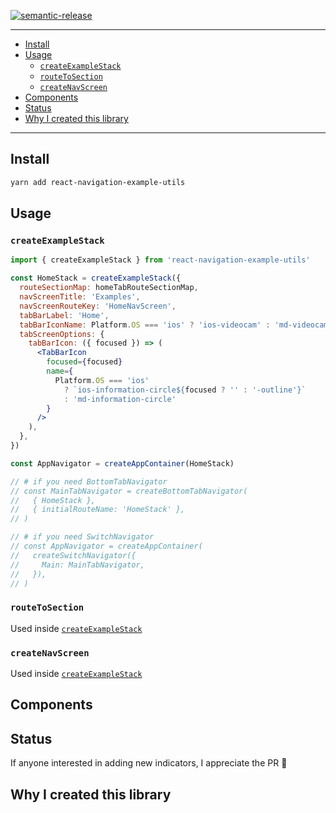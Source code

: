 [![semantic-release](https://img.shields.io/badge/%20%20%F0%9F%93%A6%F0%9F%9A%80-semantic--release-e10079.svg)](https://github.com/semantic-release/semantic-release)


---

- [Install](#install)
- [Usage](#usage)
  - [`createExampleStack`](#createexamplestack)
  - [`routeToSection`](#routetosection)
  - [`createNavScreen`](#createnavscreen)
- [Components](#components)
- [Status](#status)
- [Why I created this library](#why-i-created-this-library)

---

## Install

```sh
yarn add react-navigation-example-utils
```

## Usage

### `createExampleStack`

```jsx
import { createExampleStack } from 'react-navigation-example-utils'

const HomeStack = createExampleStack({
  routeSectionMap: homeTabRouteSectionMap,
  navScreenTitle: 'Examples',
  navScreenRouteKey: 'HomeNavScreen',
  tabBarLabel: 'Home',
  tabBarIconName: Platform.OS === 'ios' ? 'ios-videocam' : 'md-videocam',
  tabScreenOptions: {
    tabBarIcon: ({ focused }) => (
      <TabBarIcon
        focused={focused}
        name={
          Platform.OS === 'ios'
            ? `ios-information-circle${focused ? '' : '-outline'}`
            : 'md-information-circle'
        }
      />
    ),
  },
})

const AppNavigator = createAppContainer(HomeStack)

// # if you need BottomTabNavigator
// const MainTabNavigator = createBottomTabNavigator(
//   { HomeStack },
//   { initialRouteName: 'HomeStack' },
// )

// # if you need SwitchNavigator
// const AppNavigator = createAppContainer(
//   createSwitchNavigator({
//     Main: MainTabNavigator,
//   }),
// )
```

### `routeToSection`

Used inside [`createExampleStack`](#createexamplestack)

### `createNavScreen`

Used inside [`createExampleStack`](#createexamplestack)


## Components


## Status

If anyone interested in adding new indicators, I appreciate the PR 🙌

## Why I created this library

